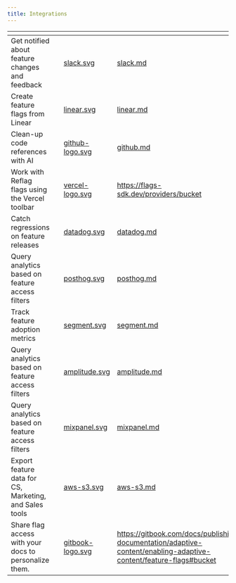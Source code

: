 ```yaml
---
title: Integrations
---
```


<table data-view="cards" data-full-width="true"><thead><tr><th></th><th></th><th data-hidden data-card-cover data-type="files"></th><th data-hidden data-card-target data-type="content-ref"></th></tr></thead><tbody><tr><td>Get notified about feature changes and feedback</td><td></td><td><a href="../assets/slack.svg">slack.svg</a></td><td><a href="../../integrations/slack.md">slack.md</a></td></tr><tr><td>Create feature flags from Linear</td><td></td><td><a href="../assets/linear.svg">linear.svg</a></td><td><a href="../../integrations/linear.md">linear.md</a></td></tr><tr><td>Clean-up code references with AI</td><td></td><td><a href="../assets/github-logo.svg">github-logo.svg</a></td><td><a href="../../integrations/github.md">github.md</a></td></tr><tr><td>Work with Reflag flags using the Vercel toolbar</td><td></td><td><a href="../assets/vercel-logo.svg">vercel-logo.svg</a></td><td><a href="https://flags-sdk.dev/providers/bucket">https://flags-sdk.dev/providers/bucket</a></td></tr><tr><td>Catch regressions on feature releases</td><td></td><td><a href="../assets/datadog.svg">datadog.svg</a></td><td><a href="../../integrations/datadog.md">datadog.md</a></td></tr><tr><td>Query analytics based on feature access filters</td><td></td><td><a href="../assets/posthog.svg">posthog.svg</a></td><td><a href="../../integrations/posthog.md">posthog.md</a></td></tr><tr><td>Track feature adoption metrics</td><td></td><td><a href="../assets/segment.svg">segment.svg</a></td><td><a href="../../integrations/segment.md">segment.md</a></td></tr><tr><td>Query analytics based on feature access filters</td><td></td><td><a href="../assets/amplitude.svg">amplitude.svg</a></td><td><a href="../../integrations/amplitude.md">amplitude.md</a></td></tr><tr><td>Query analytics based on feature access filters</td><td></td><td><a href="../assets/mixpanel.svg">mixpanel.svg</a></td><td><a href="../../integrations/mixpanel.md">mixpanel.md</a></td></tr><tr><td>Export feature data for CS, Marketing, and Sales tools</td><td></td><td><a href="../assets/aws-s3.svg">aws-s3.svg</a></td><td><a href="../../integrations/aws-s3.md">aws-s3.md</a></td></tr><tr><td>Share flag access with your docs to personalize them. </td><td></td><td><a href="../assets/gitbook-logo.svg">gitbook-logo.svg</a></td><td><a href="https://gitbook.com/docs/publishing-documentation/adaptive-content/enabling-adaptive-content/feature-flags#bucket">https://gitbook.com/docs/publishing-documentation/adaptive-content/enabling-adaptive-content/feature-flags#bucket</a></td></tr></tbody></table>
